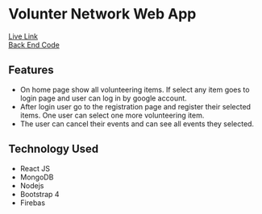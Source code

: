 # Volunter Network Web App

[Live Link](https://volunteer-network-a0b10.web.app/)
<br/>
[Back End Code](https://github.com/samirbiswas/volunteer-network-server-2)

## Features
* On home page show all volunteering items. If select any item goes to login page and user can log in by google account.
* After login user go to the registration page and register their selected items. One user can select one more volunteering item.
* The user can cancel their events and can see all events they selected.

## Technology Used
* React JS
* MongoDB
* Nodejs
* Bootstrap 4
* Firebas

